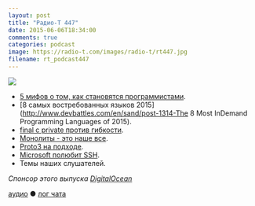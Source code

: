 ```yaml
---
layout: post
title: "Радио-Т 447"
date: 2015-06-06T18:34:00
comments: true
categories: podcast
image: https://radio-t.com/images/radio-t/rt447.jpg
filename: rt_podcast447
---
```

![](https://radio-t.com/images/radio-t/rt447.jpg)

* [5 мифов о том, как становятся программистами](http://prsm.tc/lVJGzU).
* [8 самых востребованных языков 2015](http://www.devbattles.com/en/sand/post-1314-The 8 Most InDemand Programming Languages of 2015).
* [final с private против гибкости](http://www.brandonsavage.net/what-about-final-and-private/).
* [Монолиты - это наше все](http://prsm.tc/3ugGyf).
* [Proto3 на подходе](https://developers.google.com/protocol-buffers/docs/proto3).
* [Microsoft полюбит SSH](http://blogs.msdn.com/b/looking_forward_microsoft__support_for_secure_shell_ssh1/archive/2015/06/02/managing-looking-forward-mic).
* Темы наших слушателей.

_Спонсор этого выпуска [DigitalOcean](https://www.digitalocean.com)_

[аудио](http://cdn.radio-t.com/rt_podcast447.mp3) ● [лог чата](http://chat.radio-t.com/logs/radio-t-447.html)
<audio src="http://cdn.radio-t.com/rt_podcast447.mp3" preload="none"></audio>
